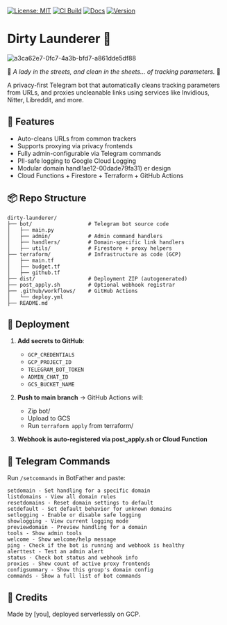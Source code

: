[![License: MIT](https://img.shields.io/badge/License-MIT-yellow.svg)](https://opensource.org/licenses/MIT)
[![CI Build](https://github.com/the-dirty-launderer/dirty-launderer/actions/workflows/python-tests.yml/badge.svg)](https://github.com/the-dirty-launderer/dirty-launderer/actions/workflows/python-tests.yml)
[![Docs](https://img.shields.io/badge/docs-GitHub%20Pages-blue)](https://the-dirty-launderer.github.io/dirty-launderer)
[![Version](https://img.shields.io/badge/version-1.0.0-blue)](#)

# Dirty Launderer 🧼

![a3ca62e7-0fc7-4a3b-bfd7-a861dde5df88](https://github.com/user-attachments/assets/9ba31cb1-75c4-4198-9222-48476874cd87)


💃 *A lady in the streets, and clean in the sheets… of tracking parameters.* 🧼

A privacy-first Telegram bot that automatically cleans tracking parameters from URLs, and proxies uncleanable links using services like Invidious, Nitter, Libreddit, and more.

## 🔧 Features

- Auto-cleans URLs from common trackers
- Supports proxying via privacy frontends
- Fully admin-configurable via Telegram commands
- PII-safe logging to Google Cloud Logging
- Modular domain handl!ae12-00dade79fa31)
er design
- Cloud Functions + Firestore + Terraform + GitHub Actions 

## 📦 Repo Structure

```
dirty-launderer/
├── bot/                  # Telegram bot source code
│   ├── main.py
│   ├── admin/            # Admin command handlers
│   ├── handlers/         # Domain-specific link handlers
│   ├── utils/            # Firestore + proxy helpers
├── terraform/            # Infrastructure as code (GCP)
│   ├── main.tf
│   ├── budget.tf
│   ├── github.tf
├── dist/                 # Deployment ZIP (autogenerated)
├── post_apply.sh         # Optional webhook registrar
├── .github/workflows/    # GitHub Actions
│   └── deploy.yml
├── README.md
```

## 🚀 Deployment

1. **Add secrets to GitHub**:
    - `GCP_CREDENTIALS`
    - `GCP_PROJECT_ID`
    - `TELEGRAM_BOT_TOKEN`
    - `ADMIN_CHAT_ID`
    - `GCS_BUCKET_NAME`

2. **Push to main branch** → GitHub Actions will:
    - Zip bot/
    - Upload to GCS
    - Run `terraform apply` from terraform/

3. **Webhook is auto-registered via post_apply.sh or Cloud Function**

## 🤖 Telegram Commands

Run `/setcommands` in BotFather and paste:

```
setdomain - Set handling for a specific domain
listdomains - View all domain rules
resetdomains - Reset domain settings to default
setdefault - Set default behavior for unknown domains
setlogging - Enable or disable safe logging
showlogging - View current logging mode
previewdomain - Preview handling for a domain
tools - Show admin tools
welcome - Show welcome/help message
ping - Check if the bot is running and webhook is healthy
alerttest - Test an admin alert
status - Check bot status and webhook info
proxies - Show count of active proxy frontends
configsummary - Show this group's domain config
commands - Show a full list of bot commands
```

## 💬 Credits

Made by [you], deployed serverlessly on GCP.
